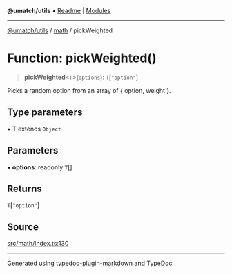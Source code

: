 **@umatch/utils** • [Readme](../../index.md) \| [Modules](../../modules.md)

***

[@umatch/utils](../../modules.md) / [math](../index.md) / pickWeighted

# Function: pickWeighted()

> **pickWeighted**\<`T`\>(`options`): `T`\[`"option"`\]

Picks a random option from an array of { option, weight }.

## Type parameters

• **T** extends `Object`

## Parameters

• **options**: readonly `T`[]

## Returns

`T`\[`"option"`\]

## Source

[src/math/index.ts:130](https://github.com/umatch-oficial/utils/blob/6e00801/src/math/index.ts#L130)

***

Generated using [typedoc-plugin-markdown](https://www.npmjs.com/package/typedoc-plugin-markdown) and [TypeDoc](https://typedoc.org/)
